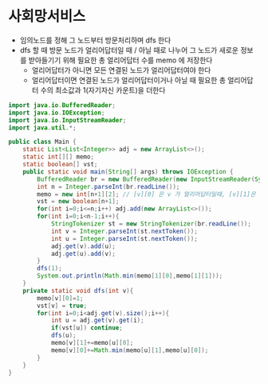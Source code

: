 # 사회망서비스
- 임의노드를 정해 그 노드부터 방문처리하며 dfs 한다
- dfs 할 때 방문 노드가 얼리어답터일 때 / 아닐 때로 나누어 그 노드가 새로운 정보를 받아들기기 위해 필요한 총 얼리어답터 수를 memo 에 저장한다
  - 얼리어답터가 아니면 모든 연결된 노드가 얼리어답터여야 한다
  - 얼리어답터이면 연결된 노드가 얼리어답터이거나 아닐 때 필요한 총 얼리어답터 수의 최소값과 1(자기자신 카운트)을 더한다
  
```java
import java.io.BufferedReader;
import java.io.IOException;
import java.io.InputStreamReader;
import java.util.*;

public class Main {
    static List<List<Integer>> adj = new ArrayList<>();
    static int[][] memo;
    static boolean[] vst;
    public static void main(String[] args) throws IOException {
        BufferedReader br = new BufferedReader(new InputStreamReader(System.in));
        int n = Integer.parseInt(br.readLine());
        memo = new int[n+1][2]; // [v][0] 은 v 가 얼리어답터일때, [v][1]은 얼리어답터 아닐 때
        vst = new boolean[n+1];
        for(int i=0;i<=n;i++) adj.add(new ArrayList<>());
        for(int i=0;i<n-1;i++){
            StringTokenizer st = new StringTokenizer(br.readLine());
            int v = Integer.parseInt(st.nextToken());
            int u = Integer.parseInt(st.nextToken());
            adj.get(v).add(u);
            adj.get(u).add(v);
        }
        dfs(1);
        System.out.println(Math.min(memo[1][0],memo[1][1]));
    }
    private static void dfs(int v){
        memo[v][0]=1;
        vst[v] = true;
        for(int i=0;i<adj.get(v).size();i++){
            int u = adj.get(v).get(i);
            if(vst[u]) continue;
            dfs(u);
            memo[v][1]+=memo[u][0];
            memo[v][0]+=Math.min(memo[u][1],memo[u][0]);
        }
    }
}
```
